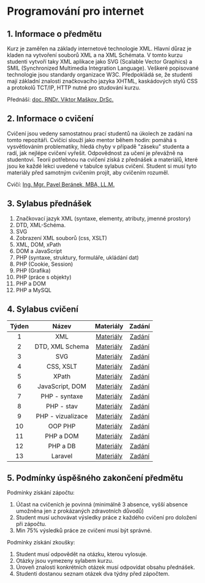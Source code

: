 # Programování pro internet

## 1. Informace o předmětu

Kurz je zaměřen na základy internetové technologie XML. Hlavní důraz je kladen na vytvoření souborů XML a na XML Schémata. V tomto kurzu studenti vytvoří taky XML aplikace jako SVG (Scalable Vector Graphics) a SMIL (Synchronized Multimedia Integration Language). Veškeré popisované technologie jsou standardy organizace W3C. Předpokládá se, že studenti mají základní znalosti značkovacího jazyka XHTML, kaskádových stylů CSS a protokolů TCT/IP, HTTP nutné pro studování kurzu. 

Přednáší: [doc. RNDr. Viktor Maškov, DrSc.](https://ki.ujep.cz/cs/personalni-slozeni/viktor-maskov/)

## 2. Informace o cvičení

Cvičení jsou vedeny samostatnou prací studentů na úkolech ze zadání na tomto repozitáři. Cvičící slouží jako mentor během hodin: pomáhá s vysvětlováním problematiky, hledá chyby v případě "záseku" studenta a radí, jak nejlépe cvičení vyřešit. Odpovědnost za učení je převážně na studentovi. Teorii potřebnou na cvičení získá z přednášek a materiálů, které jsou ke každé lekci uvedené v tabulce sylabus cvičení. Student si musí tyto materiály před samotným cvičením projít, aby cvičením rozuměl.

Cvičí: [Ing. Mgr. Pavel Beránek, MBA, LL.M.](https://ki.ujep.cz/cs/personalni-slozeni/pavel-beranek/)

## 3. Sylabus přednášek

1. Značkovací jazyk XML (syntaxe, elementy, atributy, jmenné prostory) 
2. DTD, XML-Schéma. 
3. SVG 
4. Zobrazení XML souborů (css, XSLT) 
5. XML, DOM, xPath 
6. DOM a JavaScript 
7. PHP (syntaxe, struktury, formuláře, ukládání dat) 
8. PHP (Cookie, Session) 
9. PHP (Grafika) 
10. PHP (práce s objekty) 
11. PHP a DOM 
12. PHP a MySQL 

## 4. Sylabus cvičení

|  Týden |  Název |  Materiály | Zadání |
| :----: | :----: |   :----:   | :----: |
|    1   | XML | [Materiály]() | [Zadání](https://github.com/pavelberanek91/UJEP/tree/main/PIN/Cvičen%C3%AD%201) |
|    2   | DTD, XML Schema | [Materiály]() | [Zadání](https://github.com/pavelberanek91/UJEP/tree/main/PIN/Cvičen%C3%AD%202) |
|    3   | SVG | [Materiály]() | [Zadání](https://github.com/pavelberanek91/UJEP/tree/main/PIN/Cvičen%C3%AD%203) |
|    4   | CSS, XSLT | [Materiály]() | [Zadání](https://github.com/pavelberanek91/UJEP/tree/main/PIN/Cvičen%C3%AD%204) |
|    5   | XPath | [Materiály]() | [Zadání](https://github.com/pavelberanek91/UJEP/tree/main/PIN/Cvičen%C3%AD%205) |
|    6   | JavaScript, DOM | [Materiály]() | [Zadání](https://github.com/pavelberanek91/UJEP/tree/main/PIN/Cvičen%C3%AD%206) |
|    7   | PHP - syntaxe | [Materiály]() | [Zadání](https://github.com/pavelberanek91/UJEP/tree/main/PIN/Cvičen%C3%AD%207) |
|    8   | PHP - stav | [Materiály]() | [Zadání](https://github.com/pavelberanek91/UJEP/tree/main/PIN/Cvičen%C3%AD%208) |
|    9   | PHP - vizualizace | [Materiály]() | [Zadání](https://github.com/pavelberanek91/UJEP/tree/main/PIN/Cvičen%C3%AD%209) |
|   10   | OOP PHP | [Materiály]() | [Zadání](https://github.com/pavelberanek91/UJEP/tree/main/PIN/Cvičen%C3%AD%2010) |
|   11   | PHP a DOM | [Materiály]() | [Zadání](https://github.com/pavelberanek91/UJEP/tree/main/PIN/Cvičen%C3%AD%2011) |
|   12   | PHP a DB | [Materiály]() | [Zadání](https://github.com/pavelberanek91/UJEP/tree/main/PIN/Cvičen%C3%AD%2012) |
|   13   | Laravel | [Materiály]() | [Zadání](https://github.com/pavelberanek91/UJEP/tree/main/PIN/Cvičen%C3%AD%2013) |


## 5. Podmínky úspěšného zakončení předmětu

Podmínky získání zápočtu: 
1. Účast na cvičeních je povinná (minimálně 3 absence, vyšší absence umožněna jen z prokázaných zdravotních důvodů)
2. Student musí uchovávat výsledky práce z každého cvičení pro doložení při zápočtu. 
3. Min 75% výsledků práce ze cvičení musí být správné. 

Podmínky získání zkoušky: 
1. Student musí odpovědět na otázku, kterou vylosuje. 
2. Otázky jsou vymezeny sylabem kurzu. 
3. Úroveň znalosti konkrétních otázek musí odpovídat obsahu přednášek. 
4. Studenti dostanou seznam otázek dva týdny před zápočtem. 

